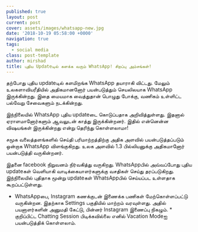 ```yaml
---
published: true
layout: post
current: post
cover: assets/images/whatsapp-new.jpg
date: '2018-10-19 05:58:00 +0000'
navigation: true
tags:
  - social media
class: post-template
author: mirshad
title: புதிய Updateடில் களக்க வரும் WhatsApp! சிறப்பு அம்சங்கள்!
---
```

தற்போது புதிய updateடில் களமிறங்க WhatsApp தயாராகி விட்டது. மேலும் உலகளாவியரீதியில் அதிகமானனோர் பயன்படுத்தும் செயலிலயாக WhatsApp இருக்கின்றது. இதை மையமாக வைத்துதான் பொழுது போக்கு, வணிகம் உள்ளிட்ட பல்வேறு சேவைகளும் நடக்கின்றது.

இந்நிலையில் WhatsApp புதிய updateடை கொடுப்பதாக அறிவித்துள்ளது. இதனால் ஏராளமானோர்களும் ஆவலுடன் காத்து இருக்கின்றனர். இதில் என்னென்ன விஷயங்கள் இருக்கின்றது என்று தெரிந்து கொள்ளலாமா!

சமூக வலைத்தளங்களில் செய்தி பரிமாற்றத்திற்கு அதிக அளவில் பயன்படுத்தப்படும் ஒன்றாக WhatsApp விளங்குகிறது. உலக அளவில் 1.3 பில்லியனுக்கு அதிகமானோர் பயன்படுத்தி வருகின்றனர்.

இதனை facebook நிறுவனம் நிர்வகித்து வருகிறது. WhatsAppபில் அவ்வப்போது புதிய updateகள் வெளியாகி வாடிக்கையாளர்களுக்கு வசதிகள் செய்து தரப்படுகிறது. இந்நிலையில் புதிதாக மூன்று updateகள் WhatsAppபில் செய்யப்பட உள்ளதாக கூறப்பட்டுள்ளது.

* WhatsAppபை, Instagram கணக்குடன் இணைக்க பணிகள் மேற்கொள்ளப்பட்டு வருகின்றன. இதற்காக Settings பகுதியில் மாற்றம் வரவுள்ளது. அதில் பயனாளர்களின் அனுமதி கேட்டு, பின்னர் Instagram இணைப்பு நிகழும். * குறிப்பிட்ட Chatting Session பிடிக்கவில்லை எனில் Vacation Modeஐ பயன்படுத்திக் கொள்ளலாம்.

